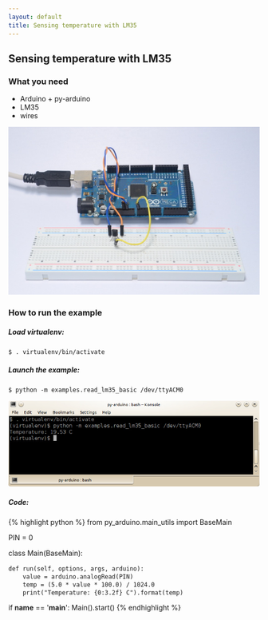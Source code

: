 ```yaml
---
layout: default
title: Sensing temperature with LM35
---
```


## Sensing temperature with LM35

### What you need

 - Arduino + py-arduino
 - LM35
 - wires

![LM35](lm35.jpg "Sensing temperature with LM35")

### How to run the example

##### Load virtualenv:

    $ . virtualenv/bin/activate

##### Launch the example:

    $ python -m examples.read_lm35_basic /dev/ttyACM0


![LM35](lm35-console.jpg "Sensing temperature with LM35")

##### Code:

{% highlight python %}
from py_arduino.main_utils import BaseMain

PIN = 0

class Main(BaseMain):

    def run(self, options, args, arduino):
        value = arduino.analogRead(PIN)
        temp = (5.0 * value * 100.0) / 1024.0
        print("Temperature: {0:3.2f} C").format(temp)

if __name__ == '__main__':
    Main().start()
{% endhighlight %}


